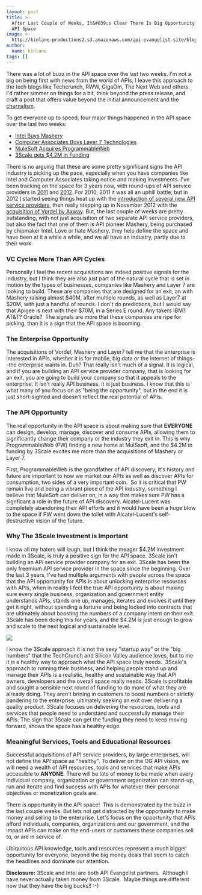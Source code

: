 ```yaml
---
layout: post
title: >-
  After Last Couple of Weeks, It&#039;s Clear There Is Big Opportunity In The
  API Space
image: >-
  http://kinlane-productions2.s3.amazonaws.com/api-evangelist-site/blog/hundred-dollar-bills.jpg
author:
  name: kinlane
tags: []
---
```

There was a lot of buzz in the API space over the last two weeks. I'm not a big on being first with news from the world of APIs, I leave this approach to the tech blogs like Techcrunch, RWW, GigaOm, The Next Web and others. I'd rather simmer on things for a bit, think beyond the press release, and craft a post that offers value beyond the initial announcement and the [churnalism](http://en.wikipedia.org/wiki/Churnalism).

To get everyone up to speed, four major things happened in the API space over the last two weeks:

*   [Intel Buys Mashery](http://readwrite.com/2013/04/17/intel-acquires-mashery)
*   [Computer Associates Buys Layer 7 Technologies](http://www.ca.com/us/content/Integration/Layer-7-Technologies.aspx)
*   [MuleSoft Acquires ProgrammableWeb](http://blog.programmableweb.com/2013/04/23/programmableweb-joins-mulesoft/)
*   [3Scale gets $4.2M in Funding](http://www.3scale.net/2013/04/thank-you-to-investors-and-customers/)

There is no arguing that these are some pretty significant signs the API industry is picking up the pace, especially when you have companies like Intel and Computer Associates taking notice and making investments. I've been tracking on the space for 3 years now, with round-ups of API service providers in [2011](http://blog.programmableweb.com/2011/10/19/api-service-provider-roundup/ "API Service Providers 2011") and [2012](/2012/06/15/api-service-provider-roundup-for-2012/). For 2010, 2011 it was all an uphill battle, but in 2012 I started seeing things heat up with the [introduction of several new API service providers](/2012/06/15/api-service-provider-roundup-for-2012/), then really stepping up in November 2012 with the [acquisition of Vordel by Axway](/2012/11/13/axway-acquires-api-management-service-provider-vordel/). But, the last couple of weeks are pretty outstanding, with not just acquisition of two separate API service providers, but also the fact that one of them is API pioneer Mashery, being purchased by chipmaker Intel. Love or hate Mashery, they help define the space and have been at it a while a while, and we all have an industry, partly due to their work.

### VC Cycles More Than API Cycles

Personally I feel the recent acquisitions are indeed positive signals for the industry, but I think they are also just part of the natural cycle that is set in motion by the types of businesses, companies like Mashery and Layer 7 are looking to build. These are companies that are designed for an exit, an with Mashery raising almost $40M, after multiple rounds, as well as Layer7 at $20M, with just a handful of rounds. I don't do predictions, but I would say that Apigee is next with their $70M, in a Series E round. Any takers IBM? AT&T? Oracle?  The signals are more that these companies are ripe for picking, than it is a sign that the API space is booming.

### The Enterprise Opportunity

The acquisitions of Vordel, Mashery and Layer7 tell me that the enterprise is interested in APIs, whether it is for mobile, big data or the internet of things--the enterprise wants in. Duh? That really isn't much of a signal. It is logical, and if you are building an API service provider company, that is looking for an exit, you are going to build your company so that it appeals to the enterprise. It isn't really API business, it is just business. I know that this is what many of you focus on as "being the opportunity", but in the end it is just short-sighted and doesn't reflect the real potential of APIs.

### The API Opportunity

The real opportunity in the API space is about making sure that **EVERYONE** can design, develop, manage, discover and consume APIs, allowing them to significantly change their company or the industry they exit in. This is why ProgrammableWeb (PW) finding a new home at MulSsoft, and the $4.2M in funding by 3Scale excites me more than the acquisitions of Mashery or Layer 7.

First, ProgrammableWeb is the grandfather of API discovery, it's history and future are important to how we market our APIs as well as discover APIs for consumption, two sides of a very important coin.  So it is critical that PW remain live and being a vibrant piece of the API industry, something I believe that MuleSoft can deliver on, in a way that makes sure PW has a signficant a role in the future of API discovery. Alcatel-Lucent was completely abandoning their API efforts and it would have been a huge blow to the space if PW went down the toilet with Alcatel-Lucent's self-destructive vision of the future.

### Why The 3Scale Investment is Important

I know all my haters will laugh, but I think the meager $4.2M investment made in 3Scale, is truly a positive sign for the API space. 3Scale isn't building an API service provider company for an exit. 3Scale has been the only freemium API service provider in the space since the beginning. Over the last 3 years, I've had multiple arguments with people across the space that the API opportunity for APIs is about unlocking enterprise resources with APIs, when in reality I feel the true API opportunity is about making sure every single business, organization and government entity understands APIs, stands one up, manages, iterates and evolves it until they get it right, without spending a fortune and being locked into contracts that are ultimately about boosting the numbers of a company intent on their exit. 3Scale has been doing this for years, and the $4.2M is just enough to grow and scale to the next logical and sustainable level.

![](http://kinlane-productions2.s3.amazonaws.com/api-craft/API-Craft-SFO-July-2012.png)

I know the 3Scale approach it is not the sexy "startup way" or the "big numbers" that the TechCrunch and Silicon Valley audience loves, but to me it is a healthy way to approach what the API space truly needs.  3Scale's approach to running their business, and helping people stand up and manage their APIs is a realistic, healthy and sustainable way that API owners, developers and the overall space really needs. 3Scale is profitable and sought a sensible next round of funding to do more of what they are already doing. They aren't brining in customers to boost numbers or strictly pandering to the enterprise, ultimately seeking an exit over delivering a quality product. 3Scale focuses on delivering the resources, tools and services that people need to understand and successfully manage their APIs. The sign that 3Scale can get the funding they need to keep moving forward, shows the space has a healthy edge.

### Meaningful Services, Tools and Educational Resources

Successful acquisitions of API service providers, by large enterprises, will not define the API space as "healthy". To deliver on the OG API vision, we will need a wealth of API resources, tools and services that make APIs accessible to **ANYONE**. There will be lots of money to be made when every individual company, organization or government organization can stand-up, run and iterate and find success with APIs for whatever their personal objectives or monetization goals are.

There is opportunity in the API space!  This is demonstrated by the buzz in the last couple weeks. But lets not get distracted by the opportunity to make money and selling to the enterprise. Let's focus on the opportunity that APIs afford individuals, companies, organizations and our government, and the impact APIs can make on the end-users or customers these companies sell to, or are in service of.

Ubiquitous API knowledge, tools and resources represent a much bigger opportunity for everyone, beyond the big money deals that seem to catch the headlines and dominate our attention.

**Disclosure:** 3Scale and Intel are both API Evangelist partners.  Although I have never actually taken money from 3Scale.  Maybe things are different now that they have the big bucks!! :-)